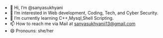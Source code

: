 - 👋 Hi, I’m @sanyasukhyani
- 👀 I’m interested in Web development, Coding, Tech, and Cyber Security.
- 🌱 I’m currently learning C++,Mysql,Shell Scripting.
- 📫 How to reach me via Mail at sanyasukhyanii13@gmail.com
- 😄 Pronouns: she/her


